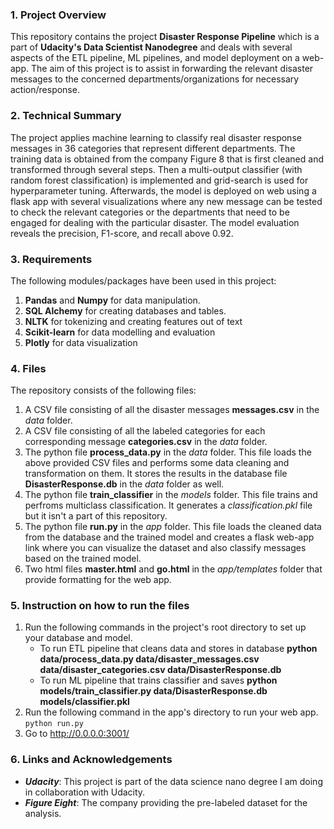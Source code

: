 ### 1. Project Overview

This repository contains the project **Disaster Response Pipeline** which is a part of **Udacity's Data Scientist Nanodegree** and deals with several aspects of the ETL pipeline, ML pipelines, and model deployment on a web-app. The aim of this project is to assist in forwarding the relevant disaster messages to the concerned departments/organizations for necessary action/response. 


### 2. Technical Summary

The project applies machine learning to classify real disaster response messages in 36 categories that represent different departments. The training data is obtained from the company Figure 8 that is first cleaned and transformed through several steps. Then a multi-output classifier (with random forest classification) is implemented and grid-search is used for hyperparameter tuning. Afterwards, the model is deployed on web using a flask app with several visualizations where any new message can be tested to check the relevant categories or the departments that need to be engaged for dealing with the particular disaster. The model evaluation reveals the precision, F1-score, and recall above 0.92.


### 3. Requirements

The following modules/packages have been used in this project:

1. **Pandas** and **Numpy** for data manipulation.
2. **SQL Alchemy** for creating databases and tables.
3. **NLTK** for tokenizing and creating features out of text
4. **Scikit-learn** for data modelling and evaluation
5. **Plotly** for data visualization


### 4. Files

The repository consists of the following files:

1. A CSV file consisting of all the disaster messages **messages.csv** in the *data* folder.
2. A CSV file consisting of all the labeled categories for each corresponding message **categories.csv** in the *data* folder.
3. The python file **process_data.py** in the *data* folder. This file loads the above provided CSV files and performs some data cleaning and transformation on them. It stores the results in the database file **DisasterResponse.db** in the *data* folder as well.
4. The python file **train_classifier** in the *models* folder. This file trains and perfroms multiclass classification. It generates a *classification.pkl* file but it isn't a part of this repository.
5. The python file **run.py** in the *app* folder. This file loads the cleaned data from the database and the trained model and creates a flask web-app link where you can visualize the dataset and also classify messages based on the trained model.
6. Two html files **master.html** and **go.html** in the *app/templates* folder that provide formatting for the web app.


### 5. Instruction on how to run the files

1. Run the following commands in the project's root directory to set up your database and model.
    - To run ETL pipeline that cleans data and stores in database
        **python data/process_data.py data/disaster_messages.csv data/disaster_categories.csv data/DisasterResponse.db**
    - To run ML pipeline that trains classifier and saves
        **python models/train_classifier.py data/DisasterResponse.db models/classifier.pkl**
2. Run the following command in the app's directory to run your web app.
    `python run.py`
3. Go to http://0.0.0.0:3001/


### 6. Links and Acknowledgements

- ***Udacity***: This project is part of the data science nano degree I am doing in collaboration with Udacity.
- ***Figure Eight***: The company providing the pre-labeled dataset for the analysis.

